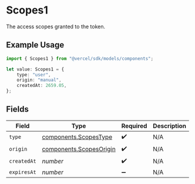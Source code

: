 # Scopes1

The access scopes granted to the token.

## Example Usage

```typescript
import { Scopes1 } from "@vercel/sdk/models/components";

let value: Scopes1 = {
    type: "user",
    origin: "manual",
    createdAt: 2659.05,
};
```

## Fields

| Field                                                              | Type                                                               | Required                                                           | Description                                                        |
| ------------------------------------------------------------------ | ------------------------------------------------------------------ | ------------------------------------------------------------------ | ------------------------------------------------------------------ |
| `type`                                                             | [components.ScopesType](../../models/components/scopestype.md)     | :heavy_check_mark:                                                 | N/A                                                                |
| `origin`                                                           | [components.ScopesOrigin](../../models/components/scopesorigin.md) | :heavy_check_mark:                                                 | N/A                                                                |
| `createdAt`                                                        | *number*                                                           | :heavy_check_mark:                                                 | N/A                                                                |
| `expiresAt`                                                        | *number*                                                           | :heavy_minus_sign:                                                 | N/A                                                                |